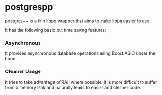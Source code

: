 postgrespp
==========

postgres++ is a thin libpq wrapper that aims to make libpq easier to use.

It has the following basic but time saving features:

### Asynchronous
It provides asynchronous database operations using Boost.ASIO under the hood.

### Cleaner Usage
It tries to take advantage of RAII where possible. It is more difficult to suffer from a memory leak and naturally leads to easier and cleaner code.
